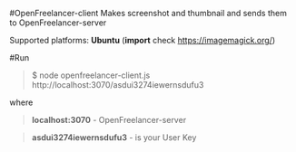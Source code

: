 #OpenFreelancer-client
Makes screenshot and thumbnail and sends them to OpenFreelancer-server

Supported platforms: **Ubuntu** (**import** check https://imagemagick.org/)

#Run

>$ node openfreelancer-client.js http://localhost:3070/asdui3274iewernsdufu3

where

> **localhost:3070** - OpenFreelancer-server

> **asdui3274iewernsdufu3** - is your User Key
